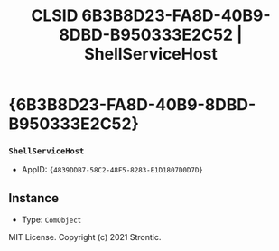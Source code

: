 ﻿---
title: "CLSID 6B3B8D23-FA8D-40B9-8DBD-B950333E2C52 | ShellServiceHost"
excerpt: What is COM-Object CLSID 6B3B8D23-FA8D-40B9-8DBD-B950333E2C52?
---

# {6B3B8D23-FA8D-40B9-8DBD-B950333E2C52}

### `ShellServiceHost`
* AppID: `{4839DDB7-58C2-48F5-8283-E1D1807D0D7D}`

## Instance

* Type: `ComObject`

MIT License. Copyright (c) 2021 Strontic.


